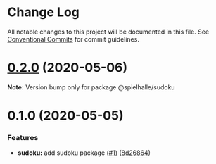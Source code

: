 # Change Log

All notable changes to this project will be documented in this file.
See [Conventional Commits](https://conventionalcommits.org) for commit guidelines.

# [0.2.0](https://github.com/spielhalle/spielhalle/compare/v0.1.0...v0.2.0) (2020-05-06)

**Note:** Version bump only for package @spielhalle/sudoku





# 0.1.0 (2020-05-05)


### Features

* **sudoku:** add sudoku package ([#1](https://github.com/spielhalle/spielhalle/issues/1)) ([8d26864](https://github.com/spielhalle/spielhalle/commit/8d26864e7460e1e9611804d64f35cde6f7b4f7cc))
